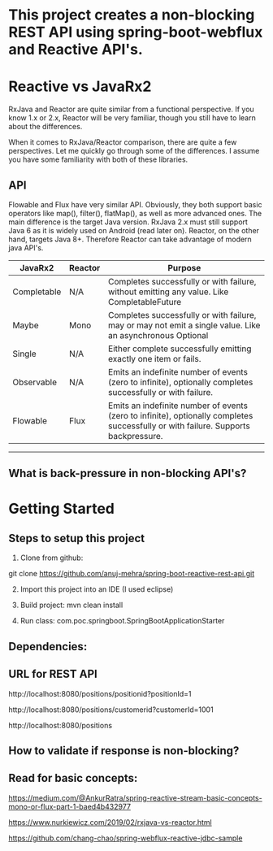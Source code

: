 # This project creates a non-blocking REST API using spring-boot-webflux and Reactive API's.

# Reactive vs JavaRx2
RxJava and Reactor are quite similar from a functional perspective. If you know 1.x or 2.x, Reactor will be very familiar, though you still have to learn about the differences. 

When it comes to RxJava/Reactor comparison, there are quite a few perspectives. Let me quickly go through some of the differences. I assume you have some familiarity with both of these libraries. 

## API
Flowable and Flux have very similar API. Obviously, they both support basic operators like map(), filter(), flatMap(), as well as more advanced ones. The main difference is the target Java version. RxJava 2.x must still support Java 6 as it is widely used on Android (read later on). Reactor, on the other hand, targets Java 8+. Therefore Reactor can take advantage of modern java API's.

|JavaRx2         |Reactor   |Purpose                                                                                                                              |
|----------------|----------|-------------------------------------------------------------------------------------------------------------------------------------|
| Completable    | N/A      | Completes successfully or with failure, without emitting any value. Like CompletableFuture<Void>                                    |
| Maybe<T>       | Mono<T>  | Completes successfully or with failure, may or may not emit a single value. Like an asynchronous Optional<T>                        |
| Single<T>      | N/A      | Either complete successfully emitting exactly one item or fails.                                                                    |
| Observable<T>  | N/A      | Emits an indefinite number of events (zero to infinite), optionally completes successfully or with failure.                         |
| Flowable<T>    | Flux<T>  | Emits an indefinite number of events (zero to infinite), optionally completes successfully or with failure. Supports backpressure.  |
-------------------------------------------------------------------------------------------------------------------------------------------------------------------

## What is back-pressure in non-blocking API's?




# Getting Started
## Steps to setup this project
1. Clone from github:

git clone https://github.com/anuj-mehra/spring-boot-reactive-rest-api.git

2. Import this project into an IDE (I used eclipse)

3. Build project:
mvn clean install

4. Run class: com.poc.springboot.SpringBootApplicationStarter




## Dependencies:




## URL for REST API
http://localhost:8080/positions/positionid?positionId=1

http://localhost:8080/positions/customerid?customerId=1001

http://localhost:8080/positions

## How to validate if response is non-blocking?




## Read for basic concepts:
https://medium.com/@AnkurRatra/spring-reactive-stream-basic-concepts-mono-or-flux-part-1-baed4b432977

https://www.nurkiewicz.com/2019/02/rxjava-vs-reactor.html

https://github.com/chang-chao/spring-webflux-reactive-jdbc-sample


